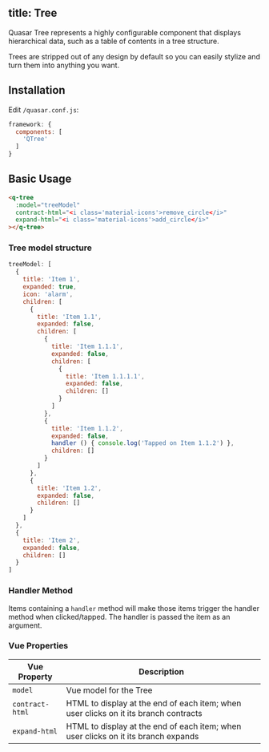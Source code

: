 title: Tree
----
Quasar Tree represents a highly configurable component that displays hierarchical data, such as a table of contents in a tree structure.

Trees are stripped out of any design by default so you can
easily stylize and turn them into anything you want.
<input type="hidden" data-fullpage-demo="other-components/tree">
## Installation
Edit `/quasar.conf.js`:
```js
framework: {
  components: [
    'QTree'
  ]
}
```
## Basic Usage

``` html
<q-tree
  :model="treeModel"
  contract-html="<i class='material-icons'>remove_circle</i>"
  expand-html="<i class='material-icons'>add_circle</i>"
></q-tree>
```

### Tree model structure

``` js
treeModel: [
  {
    title: 'Item 1',
    expanded: true,
    icon: 'alarm',
    children: [
      {
        title: 'Item 1.1',
        expanded: false,
        children: [
          {
            title: 'Item 1.1.1',
            expanded: false,
            children: [
              {
                title: 'Item 1.1.1.1',
                expanded: false,
                children: []
              }
            ]
          },
          {
            title: 'Item 1.1.2',
            expanded: false,
            handler () { console.log('Tapped on Item 1.1.2') },
            children: []
          }
        ]
      },
      {
        title: 'Item 1.2',
        expanded: false,
        children: []
      }
    ]
  },
  {
    title: 'Item 2',
    expanded: false,
    children: []
  }
]
```

### Handler Method
Items containing a `handler` method will make those items trigger the handler method when clicked/tapped.
The handler is passed the item as an argument.

### Vue Properties

| Vue Property | Description |
| --- | --- |
| `model` | Vue model for the Tree |
| `contract-html` | HTML to display at the end of each item; when user clicks on it its branch contracts |
| `expand-html` | HTML to display at the end of each item; when user clicks on it its branch expands |
